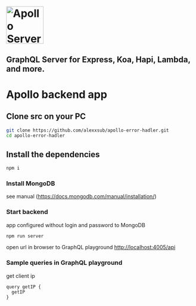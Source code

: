 # <a href='https://www.apollographql.com/'><img src='https://user-images.githubusercontent.com/841294/53402609-b97a2180-39ba-11e9-8100-812bab86357c.png' height='100' alt='Apollo Server'></a>
## GraphQL Server for Express, Koa, Hapi, Lambda, and more.

# Apollo backend app 

## Clone src on your PC
```bash
git clone https://github.com/alexxsub/apollo-error-hadler.git
cd apollo-error-hadler
```
## Install the dependencies
```bash
npm i
```
### Install MongoDB

see manual (https://docs.mongodb.com/manual/installation/)  


### Start backend 
app configured without login and password to MongoDB

```bash
npm run server
```
open url in browser to GraphQL playground [http://localhost:4005/api](http://localhost:4005/api)

### Sample queries in GraphQL playground
get client ip 

```gql
query getIP {
  getIP
}
```
